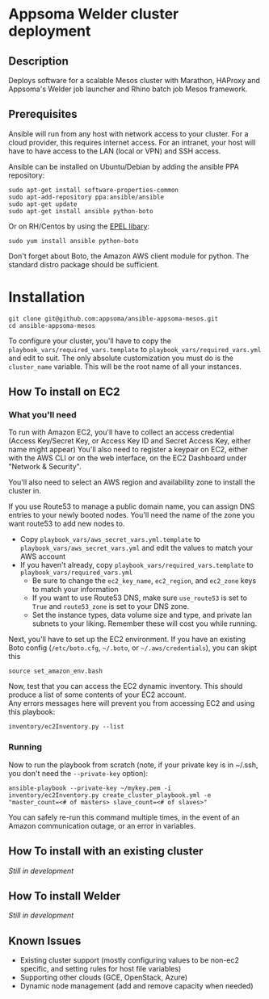 # **Appsoma Welder cluster deployment**


## Description


Deploys software for a scalable Mesos cluster with Marathon, HAProxy and Appsoma's Welder job launcher and Rhino batch job Mesos framework.


## Prerequisites

Ansible will run from any host with network access to your cluster.  For a cloud provider, this requires internet access. 
For an intranet, your host will have to have access to the LAN (local or VPN) and SSH access.

Ansible can be installed on Ubuntu/Debian by adding the ansible PPA repository:

	sudo apt-get install software-properties-common
	sudo apt-add-repository ppa:ansible/ansible
	sudo apt-get update
	sudo apt-get install ansible python-boto
	
Or on RH/Centos by using the [EPEL libary](http://fedoraproject.org/wiki/EPEL):

    sudo yum install ansible python-boto
	
Don't forget about Boto, the Amazon AWS client module for python.  The standard distro package should be sufficient.

# Installation

 
	git clone git@github.com:appsoma/ansible-appsoma-mesos.git
	cd ansible-appsoma-mesos

To configure your cluster, you'll have to copy the `playbook_vars/required_vars.template` to `playbook_vars/required_vars.yml`
and edit to suit.  The only absolute customization you must do is the `cluster_name` variable.  This will be the root name of all your instances.


## How To install on EC2

### What you'll need
To run with Amazon EC2, you'll have to collect an access credential (Access Key/Secret Key, or Access Key ID and Secret Access Key, either name might appear)
You'll also need to register a keypair on EC2, either with the AWS CLI or on the web interface, on the EC2 Dashboard under "Network & Security". 

You'll also need to select an AWS region and availability zone to install the cluster in.

If you use Route53 to manage a public domain name, you can assign DNS entries to your newly booted nodes. You'll need the name of the zone you want route53 to add new nodes to.
 
* Copy `playbook_vars/aws_secret_vars.yml.template` to `playbook_vars/aws_secret_vars.yml` and edit the values to match your AWS account
* If you haven't already, copy `playbook_vars/required_vars.template` to `playbook_vars/required_vars.yml`
    * Be sure to change the `ec2_key_name`, `ec2_region`, and `ec2_zone` keys to match your information
    * If you want to use Route53 DNS, make sure `use_route53` is set to `True` and `route53_zone` is set to your DNS zone.
    * Set the instance types, data volume size and type, and private lan subnets to your liking.  Remember these will cost you while running.

Next, you'll have to set up the EC2 environment.  If you have an existing Boto config (`/etc/boto.cfg`, `~/.boto`, or `~/.aws/credentials`), you can skipt this

    source set_amazon_env.bash
    
Now, test that you can access the EC2 dynamic inventory.  This should produce a list of some contents of your EC2 account.  
Any errors messages here will prevent you from accessing EC2 and using this playbook:

    inventory/ec2Inventory.py --list

### Running
Now to run the playbook from scratch (note, if your private key is in ~/.ssh, you don't need the `--private-key` option):

    ansible-playbook --private-key ~/mykey.pem -i inventory/ec2Inventory.py create_cluster_playbook.yml -e "master_count=<# of masters> slave_count=<# of slaves>"

You can safely re-run this command multiple times, in the event of an Amazon communication outage, or an error in variables.

## How To install with an existing cluster

*Still in development*



## How To install Welder

*Still in development*

## Known Issues

* Existing cluster support (mostly configuring values to be non-ec2 specific, and setting rules for host file variables)
* Supporting other clouds (GCE, OpenStack, Azure)
* Dynamic node management (add and remove capacity when needed)
